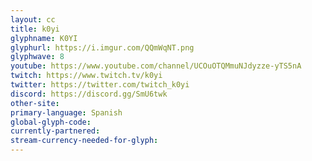 ```yaml
---
layout: cc
title: k0yi
glyphname: K0YI
glyphurl: https://i.imgur.com/QQmWqNT.png
glyphwave: 8
youtube: https://www.youtube.com/channel/UCOuOTQMmuNJdyzze-yTS5nA
twitch: https://www.twitch.tv/k0yi
twitter: https://twitter.com/twitch_k0yi
discord: https://discord.gg/SmU6twk
other-site: 
primary-language: Spanish
global-glyph-code: 
currently-partnered: 
stream-currency-needed-for-glyph: 
---
```


